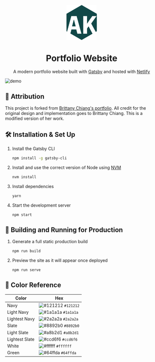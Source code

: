 <div align="center">
  <img alt="Logo" src="https://raw.githubusercontent.com/bchiang7/v4/main/src/images/logo.png" width="100" />
</div>
<h1 align="center">
  Portfolio Website
</h1>
<p align="center">
  A modern portfolio website built with <a href="https://www.gatsbyjs.org/" target="_blank">Gatsby</a> and hosted with <a href="https://www.netlify.com/" target="_blank">Netlify</a>
</p>

![demo](https://raw.githubusercontent.com/bchiang7/v4/main/src/images/demo.png)

## 🚨 Attribution

This project is forked from [Brittany Chiang's portfolio](https://github.com/bchiang7/v4). All credit for the original design and implementation goes to Brittany Chiang. This is a modified version of her work.

## 🛠 Installation & Set Up

1. Install the Gatsby CLI

   ```sh
   npm install -g gatsby-cli
   ```

2. Install and use the correct version of Node using [NVM](https://github.com/nvm-sh/nvm)

   ```sh
   nvm install
   ```

3. Install dependencies

   ```sh
   yarn
   ```

4. Start the development server

   ```sh
   npm start
   ```

## 🚀 Building and Running for Production

1. Generate a full static production build

   ```sh
   npm run build
   ```

1. Preview the site as it will appear once deployed

   ```sh
   npm run serve
   ```

## 🎨 Color Reference

| Color          | Hex                                                                |
| -------------- | ------------------------------------------------------------------ |
| Navy           | ![#121212](https://via.placeholder.com/10/121212?text=+) `#121212` |
| Light Navy     | ![#1a1a1a](https://via.placeholder.com/10/1a1a1a?text=+) `#1a1a1a` |
| Lightest Navy  | ![#2a2a2a](https://via.placeholder.com/10/2a2a2a?text=+) `#2a2a2a` |
| Slate          | ![#8892b0](https://via.placeholder.com/10/8892b0?text=+) `#8892b0` |
| Light Slate    | ![#a8b2d1](https://via.placeholder.com/10/a8b2d1?text=+) `#a8b2d1` |
| Lightest Slate | ![#ccd6f6](https://via.placeholder.com/10/ccd6f6?text=+) `#ccd6f6` |
| White          | ![#ffffff](https://via.placeholder.com/10/ffffff?text=+) `#ffffff` |
| Green          | ![#64ffda](https://via.placeholder.com/10/64ffda?text=+) `#64ffda` |
